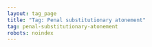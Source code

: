 ```yaml
---
layout: tag_page
title: "Tag: Penal substitutionary atonement"
tag: penal-substitutionary-atonement
robots: noindex
---
```

